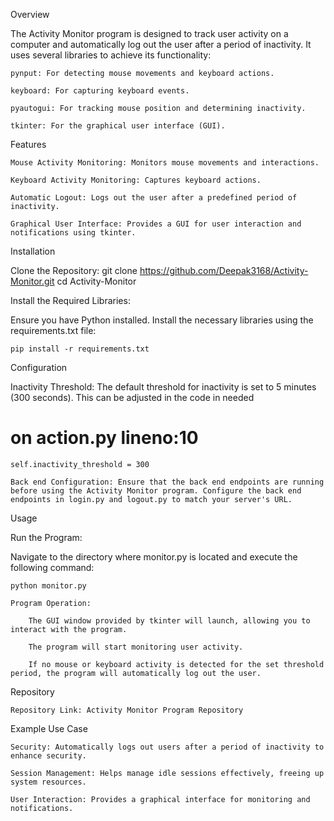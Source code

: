 Overview

The Activity Monitor program is designed to track user activity on a computer and automatically log out the user after a period of inactivity. It uses several libraries to achieve its functionality:

    pynput: For detecting mouse movements and keyboard actions.

    keyboard: For capturing keyboard events.

    pyautogui: For tracking mouse position and determining inactivity.

    tkinter: For the graphical user interface (GUI).

Features

    Mouse Activity Monitoring: Monitors mouse movements and interactions.

    Keyboard Activity Monitoring: Captures keyboard actions.

    Automatic Logout: Logs out the user after a predefined period of inactivity.

    Graphical User Interface: Provides a GUI for user interaction and notifications using tkinter.

Installation

Clone the Repository:
git clone https://github.com/Deepak3168/Activity-Monitor.git
cd Activity-Monitor

Install the Required Libraries:

Ensure you have Python installed. Install the necessary libraries using the requirements.txt file:

    pip install -r requirements.txt

Configuration

Inactivity Threshold: The default threshold for inactivity is set to 5 minutes (300 seconds). This can be adjusted in the code in needed
# on action.py  lineno:10

    self.inactivity_threshold = 300

    Back end Configuration: Ensure that the back end endpoints are running before using the Activity Monitor program. Configure the back end endpoints in login.py and logout.py to match your server's URL.

Usage

Run the Program:

Navigate to the directory where monitor.py is located and execute the following command:

    python monitor.py

    Program Operation:

        The GUI window provided by tkinter will launch, allowing you to interact with the program.

        The program will start monitoring user activity.

        If no mouse or keyboard activity is detected for the set threshold period, the program will automatically log out the user.

Repository

    Repository Link: Activity Monitor Program Repository

Example Use Case

    Security: Automatically logs out users after a period of inactivity to enhance security.

    Session Management: Helps manage idle sessions effectively, freeing up system resources.

    User Interaction: Provides a graphical interface for monitoring and notifications.
